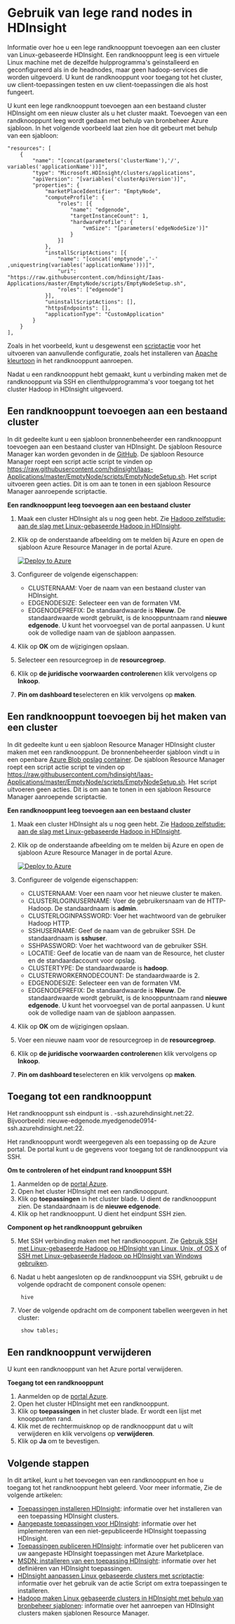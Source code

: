 <properties
    pageTitle="Lege rand knooppunten gebruiken in HDInsight | Microsoft Azure"
    description="Hoe een randknooppunt ampty toevoegen aan een cluster van HDInsight die kan worden gebruikt als een client en test/host uw HDInsight toepassingen."
    services="hdinsight"
    editor="cgronlun"
    manager="jhubbard"
    authors="mumian"
    tags="azure-portal"
    documentationCenter=""/>

<tags
    ms.service="hdinsight"
    ms.workload="big-data"
    ms.tgt_pltfrm="na"
    ms.devlang="na"
    ms.topic="article"
    ms.date="09/14/2016"
    ms.author="jgao"/>

# <a name="use-empty-edge-nodes-in-hdinsight"></a>Gebruik van lege rand nodes in HDInsight

Informatie over hoe u een lege randknooppunt toevoegen aan een cluster van Linux-gebaseerde HDInsight. Een randknooppunt leeg is een virtuele Linux machine met de dezelfde hulpprogramma's geïnstalleerd en geconfigureerd als in de headnodes, maar geen hadoop-services die worden uitgevoerd. U kunt de randknooppunt voor toegang tot het cluster, uw client-toepassingen testen en uw client-toepassingen die als host fungeert. 

U kunt een lege randknooppunt toevoegen aan een bestaand cluster HDInsight om een nieuw cluster als u het cluster maakt. Toevoegen van een randknooppunt leeg wordt gedaan met behulp van bronbeheer Azure sjabloon.  In het volgende voorbeeld laat zien hoe dit gebeurt met behulp van een sjabloon:

    "resources": [
        {
            "name": "[concat(parameters('clusterName'),'/', variables('applicationName'))]",
            "type": "Microsoft.HDInsight/clusters/applications",
            "apiVersion": "[variables('clusterApiVersion')]",
            "properties": {
                "marketPlaceIdentifier": "EmptyNode",
                "computeProfile": {
                    "roles": [{
                        "name": "edgenode",
                        "targetInstanceCount": 1,
                        "hardwareProfile": {
                            "vmSize": "[parameters('edgeNodeSize')]"
                        }
                    }]
                },
                "installScriptActions": [{
                    "name": "[concat('emptynode','-' ,uniquestring(variables('applicationName')))]",
                    "uri": "https://raw.githubusercontent.com/hdinsight/Iaas-Applications/master/EmptyNode/scripts/EmptyNodeSetup.sh",
                    "roles": ["edgenode"]
                }],
                "uninstallScriptActions": [],
                "httpsEndpoints": [],
                "applicationType": "CustomApplication"
            }
        }
    ],

Zoals in het voorbeeld, kunt u desgewenst een [scriptactie](hdinsight-hadoop-customize-cluster-linux.md) voor het uitvoeren van aanvullende configuratie, zoals het installeren van [Apache kleurtoon](hdinsight-hadoop-hue-linux.md) in het randknooppunt aanroepen.

Nadat u een randknooppunt hebt gemaakt, kunt u verbinding maken met de randknooppunt via SSH en clienthulpprogramma's voor toegang tot het cluster Hadoop in HDInsight uitgevoerd.

## <a name="add-an-edge-node-to-an-existing-cluster"></a>Een randknooppunt toevoegen aan een bestaand cluster

In dit gedeelte kunt u een sjabloon bronnenbeheerder een randknooppunt toevoegen aan een bestaand cluster van HDInsight.  De sjabloon Resource Manager kan worden gevonden in de [GitHub](https://github.com/hdinsight/Iaas-Applications/tree/master/EmptyNode). De sjabloon Resource Manager roept een script actie script te vinden op https://raw.githubusercontent.com/hdinsight/Iaas-Applications/master/EmptyNode/scripts/EmptyNodeSetup.sh. Het script uitvoeren geen acties.  Dit is om aan te tonen in een sjabloon Resource Manager aanroepende scriptactie.

**Een randknooppunt leeg toevoegen aan een bestaand cluster**

1. Maak een cluster HDInsight als u nog geen hebt.  Zie [Hadoop zelfstudie: aan de slag met Linux-gebaseerde Hadoop in HDInsight](hdinsight-hadoop-linux-tutorial-get-started.md).
2. Klik op de onderstaande afbeelding om te melden bij Azure en open de sjabloon Azure Resource Manager in de portal Azure. 

    <a href="https://portal.azure.com/#create/Microsoft.Template/uri/https%3A%2F%2Fraw.githubusercontent.com%2Fhdinsight%2FIaas-Applications%2Fmaster%2FEmptyNode%2Fazuredeploy.json" target="_blank"><img src="https://acom.azurecomcdn.net/80C57D/cdn/mediahandler/docarticles/dpsmedia-prod/azure.microsoft.com/en-us/documentation/articles/hdinsight-hbase-tutorial-get-started-linux/20160201111850/deploy-to-azure.png" alt="Deploy to Azure"></a>

3. Configureer de volgende eigenschappen:

    - CLUSTERNAAM: Voer de naam van een bestaand cluster van HDInsight.
    - EDGENODESIZE: Selecteer een van de formaten VM.
    - EDGENODEPREFIX: De standaardwaarde is **Nieuw**.  De standaardwaarde wordt gebruikt, is de knooppuntnaam rand **nieuwe edgenode**.  U kunt het voorvoegsel van de portal aanpassen. U kunt ook de volledige naam van de sjabloon aanpassen.


4. Klik op **OK** om de wijzigingen opslaan.
5. Selecteer een resourcegroep in de **resourcegroep**.
6. Klik op **de juridische voorwaarden controleren**en klik vervolgens op **Inkoop**.
7. **Pin om dashboard te**selecteren en klik vervolgens op **maken**.

## <a name="add-an-edge-node-when-creating-a-cluster"></a>Een randknooppunt toevoegen bij het maken van een cluster

In dit gedeelte kunt u een sjabloon Resource Manager HDInsight cluster maken met een randknooppunt.  De bronnenbeheerder sjabloon vindt u in een openbare [Azure Blob opslag container](http://hditutorialdata.blob.core.windows.net/armtemplates/create-linux-based-hadoop-cluster-in-hdinsight-with-edge-node.json). De sjabloon Resource Manager roept een script actie script te vinden op https://raw.githubusercontent.com/hdinsight/Iaas-Applications/master/EmptyNode/scripts/EmptyNodeSetup.sh. Het script uitvoeren geen acties.  Dit is om aan te tonen in een sjabloon Resource Manager aanroepende scriptactie.

**Een randknooppunt leeg toevoegen aan een bestaand cluster**

1. Maak een cluster HDInsight als u nog geen hebt.  Zie [Hadoop zelfstudie: aan de slag met Linux-gebaseerde Hadoop in HDInsight](hdinsight-hadoop-linux-tutorial-get-started.md).
2. Klik op de onderstaande afbeelding om te melden bij Azure en open de sjabloon Azure Resource Manager in de portal Azure. 

    <a href="https://portal.azure.com/#create/Microsoft.Template/uri/https%3A%2F%2Fhditutorialdata.blob.core.windows.net%2Farmtemplates%2Fcreate-linux-based-hadoop-cluster-in-hdinsight-with-edge-node.json" target="_blank"><img src="https://acom.azurecomcdn.net/80C57D/cdn/mediahandler/docarticles/dpsmedia-prod/azure.microsoft.com/en-us/documentation/articles/hdinsight-hbase-tutorial-get-started-linux/20160201111850/deploy-to-azure.png" alt="Deploy to Azure"></a>

3. Configureer de volgende eigenschappen:
        
    - CLUSTERNAAM: Voer een naam voor het nieuwe cluster te maken.
    - CLUSTERLOGINUSERNAME: Voer de gebruikersnaam van de HTTP-Hadoop.  De standaardnaam is **admin**.
    - CLUSTERLOGINPASSWORD: Voer het wachtwoord van de gebruiker Hadoop HTTP.
    - SSHUSERNAME: Geef de naam van de gebruiker SSH. De standaardnaam is **sshuser**.
    - SSHPASSWORD: Voer het wachtwoord van de gebruiker SSH.
    - LOCATIE: Geef de locatie van de naam van de Resource, het cluster en de standaardaccount voor opslag.
    - CLUSTERTYPE: De standaardwaarde is **hadoop**.
    - CLUSTERWORKERNODECOUNT: De standaardwaarde is 2.
    - EDGENODESIZE: Selecteer een van de formaten VM.
    - EDGENODEPREFIX: De standaardwaarde is **Nieuw**.  De standaardwaarde wordt gebruikt, is de knooppuntnaam rand **nieuwe edgenode**.  U kunt het voorvoegsel van de portal aanpassen. U kunt ook de volledige naam van de sjabloon aanpassen.

4. Klik op **OK** om de wijzigingen opslaan.
5. Voer een nieuwe naam voor de resourcegroep in de **resourcegroep**.
6. Klik op **de juridische voorwaarden controleren**en klik vervolgens op **Inkoop**.
7. **Pin om dashboard te**selecteren en klik vervolgens op **maken**. 


## <a name="access-an-edge-node"></a>Toegang tot een randknooppunt

Het randknooppunt ssh eindpunt is <EdgeNodeName>. <ClusterName>-ssh.azurehdinsight.net:22.  Bijvoorbeeld: nieuwe-edgenode.myedgenode0914-ssh.azurehdinsight.net:22.

Het randknooppunt wordt weergegeven als een toepassing op de Azure portal.  De portal kunt u de gegevens voor toegang tot de randknooppunt via SSH.

**Om te controleren of het eindpunt rand knooppunt SSH**

1. Aanmelden op de [portal Azure](https://portal.azure.com).
2. Open het cluster HDInsight met een randknooppunt.
3. Klik op **toepassingen** in het cluster blade. U dient de randknooppunt zien.  De standaardnaam is de **nieuwe edgenode**.
4. Klik op het randknooppunt. U dient het eindpunt SSH zien.

**Component op het randknooppunt gebruiken**

5. Met SSH verbinding maken met het randknooppunt.  Zie [Gebruik SSH met Linux-gebaseerde Hadoop op HDInsight van Linux, Unix, of OS X](hdinsight-hadoop-linux-use-ssh-unix.md) of [SSH met Linux-gebaseerde Hadoop op HDInsight van Windows gebruiken](hdinsight-hadoop-linux-use-ssh-windows.md).
6. Nadat u hebt aangesloten op de randknooppunt via SSH, gebruikt u de volgende opdracht de component console openen:

        hive
7. Voer de volgende opdracht om de component tabellen weergeven in het cluster:

        show tables;

## <a name="delete-an-edge-node"></a>Een randknooppunt verwijderen

U kunt een randknooppunt van het Azure portal verwijderen.

**Toegang tot een randknooppunt**

1. Aanmelden op de [portal Azure](https://portal.azure.com).
2. Open het cluster HDInsight met een randknooppunt.
3. Klik op **toepassingen** in het cluster blade. Er wordt een lijst met knooppunten rand.  
4. Klik met de rechtermuisknop op de randknooppunt dat u wilt verwijderen en klik vervolgens op **verwijderen**.
5. Klik op **Ja** om te bevestigen.

## <a name="next-steps"></a>Volgende stappen

In dit artikel, kunt u het toevoegen van een randknooppunt en hoe u toegang tot het randknooppunt hebt geleerd. Voor meer informatie, Zie de volgende artikelen:

- [Toepassingen installeren HDInsight](hdinsight-apps-install-applications.md): informatie over het installeren van een toepassing HDInsight clusters.
- [Aangepaste toepassingen voor HDInsight](hdinsight-apps-install-custom-applications.md): informatie over het implementeren van een niet-gepubliceerde HDInsight toepassing HDInsight.
- [Toepassingen publiceren HDInsight](hdinsight-apps-publish-applications.md): informatie over het publiceren van uw aangepaste HDInsight toepassingen met Azure Marketplace.
- [MSDN: installeren van een toepassing HDInsight](https://msdn.microsoft.com/library/mt706515.aspx): informatie over het definiëren van HDInsight toepassingen.
- [HDInsight aanpassen Linux gebaseerde clusters met scriptactie](hdinsight-hadoop-customize-cluster-linux.md): informatie over het gebruik van de actie Script om extra toepassingen te installeren.
- [Hadoop maken Linux gebaseerde clusters in HDInsight met behulp van bronbeheer sjablonen](hdinsight-hadoop-create-linux-clusters-arm-templates.md): informatie over het aanroepen van HDInsight clusters maken sjablonen Resource Manager.

